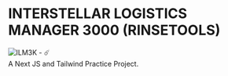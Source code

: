 # INTERSTELLAR LOGISTICS MANAGER 3000 (RINSETOOLS)
![ILM3K - ☄️](https://img.shields.io/badge/ILM3K-☄️-blueviolet)<br/>
A Next JS and Tailwind Practice Project.
